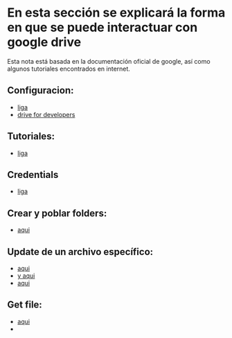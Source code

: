 # En esta sección se explicará la forma en que se puede interactuar con google drive

Esta nota está basada en la documentación oficial de google, así como algunos tutoriales encontrados en internet.

## Configuracion:
* [liga](https://github.com/ndoit/awsdit/blob/master/google_drive/docs/quickstart.rst)
* [drive for developers](https://developers.google.com/drive/)



## Tutoriales:
* [liga](https://github.com/samlopezf/google-drive-api-tutorial/blob/master/google-drive-api-tutorial-project/main.py)


## Credentials
* [liga](https://stackoverflow.com/questions/61926971/how-do-i-initialize-the-drive-service-object-from-the-google-drive-api-with-pyth)


## Crear y poblar folders:
* [aqui](https://developers.google.com/drive/api/v3/folder)


## Update de un archivo específico:
* [aqui](https://stackoverflow.com/questions/40653050/using-python-to-update-a-file-on-google-drive)
* [y aqui](https://developers.google.com/drive/api/v2/reference/files/update)
* [aqui](https://developers.google.com/drive/api/v2/reference/files/update#examples)


## Get file:
* [aqui](https://developers.google.com/drive/api/v2/reference/files/get)
* 
